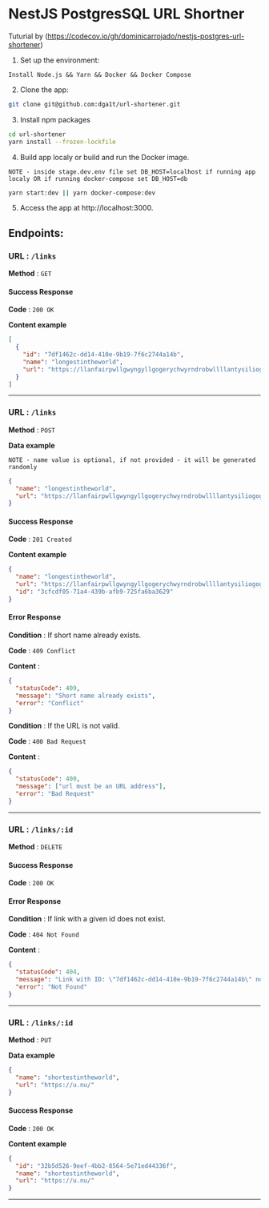 
# NestJS PostgresSQL URL Shortner
Tuturial by (https://codecov.io/gh/dominicarrojado/nestjs-postgres-url-shortener)

1. Set up the environment:

`Install Node.js && Yarn && Docker && Docker Compose`

2. Clone the app:

```bash
git clone git@github.com:dga1t/url-shortener.git
```

3. Install npm packages

```bash
cd url-shortener
yarn install --frozen-lockfile
```

4. Build app localy or build and run the Docker image.

`NOTE - inside stage.dev.env file set DB_HOST=localhost if running app localy OR if running docker-compose set DB_HOST=db`

```bash
yarn start:dev || yarn docker-compose:dev
```

5. Access the app at http://localhost:3000.

## Endpoints:

### **URL** : `/links`

**Method** : `GET`

#### Success Response

**Code** : `200 OK`

**Content example**

```json
[
  {
    "id": "7df1462c-dd14-410e-9b19-7f6c2744a14b",
    "name": "longestintheworld",
    "url": "https://llanfairpwllgwyngyllgogerychwyrndrobwllllantysiliogogogoch.co.uk/"
  }
]
```

---

### **URL** : `/links`

**Method** : `POST`

**Data example**

`NOTE - name value is optional, if not provided - it will be generated randomly`

```json
{
  "name": "longestintheworld",
  "url": "https://llanfairpwllgwyngyllgogerychwyrndrobwllllantysiliogogogoch.co.uk/"
}
```

#### Success Response

**Code** : `201 Created`

**Content example**

```json
{
  "name": "longestintheworld",
  "url": "https://llanfairpwllgwyngyllgogerychwyrndrobwllllantysiliogogogoch.co.uk/",
  "id": "3cfcdf05-71a4-439b-afb9-725fa6ba3629"
}
```

#### Error Response

**Condition** : If short name already exists.

**Code** : `409 Conflict`

**Content** :

```json
{
  "statusCode": 409,
  "message": "Short name already exists",
  "error": "Conflict"
}
```

**Condition** : If the URL is not valid.

**Code** : `400 Bad Request`

**Content** :

```json
{
  "statusCode": 400,
  "message": ["url must be an URL address"],
  "error": "Bad Request"
}
```

---

### **URL** : `/links/:id`

**Method** : `DELETE`

#### Success Response

**Code** : `200 OK`

#### Error Response

**Condition** : If link with a given id does not exist.

**Code** : `404 Not Found`

**Content** :

```json
{
  "statusCode": 404,
  "message": "Link with ID: \"7df1462c-dd14-410e-9b19-7f6c2744a14b\" not found",
  "error": "Not Found"
}
```

---

### **URL** : `/links/:id`

**Method** : `PUT`

**Data example**

```json
{
  "name": "shortestintheworld",
  "url": "https://u.nu/"
}
```

#### Success Response

**Code** : `200 OK`

**Content example**

```json
{
  "id": "32b5d526-9eef-4bb2-8564-5e71ed44336f",
  "name": "shortestintheworld",
  "url": "https://u.nu/"
}
```

---
